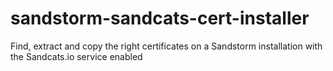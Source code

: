 # sandstorm-sandcats-cert-installer
Find, extract and copy the right certificates on a Sandstorm installation with the Sandcats.io service enabled
